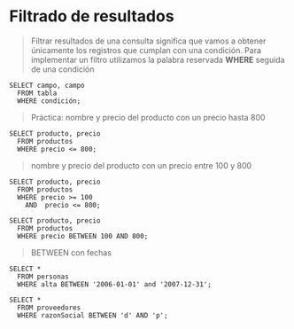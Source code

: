 # Filtrado de resultados
> Filtrar resultados de una consulta significa que vamos a obtener únicamente los registros que cumplan con una condición.
> Para implementar un filtro utilizamos la palabra reservada **WHERE** seguida de una condición

    SELECT campo, campo    
      FROM tabla  
      WHERE condición;

> Práctica: 
> nombre y precio del producto con un precio hasta 800

    SELECT producto, precio  
      FROM productos  
      WHERE precio <= 800;  

> nombre y precio del producto con un precio entre 100 y 800

    SELECT producto, precio  
      FROM productos  
      WHERE precio >= 100  
        AND  precio <= 800;  

    SELECT producto, precio  
      FROM productos  
      WHERE precio BETWEEN 100 AND 800;  

> BETWEEN con fechas 

    SELECT *  
      FROM personas
      WHERE alta BETWEEN '2006-01-01' and '2007-12-31';

    SELECT *  
      FROM proveedores  
      WHERE razonSocial BETWEEN 'd' AND 'p';  


